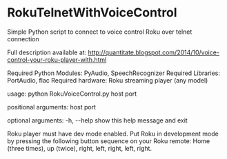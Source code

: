 RokuTelnetWithVoiceControl
==========================

Simple Python script to connect to voice control Roku over telnet connection

Full description available at: http://quantitate.blogspot.com/2014/10/voice-control-your-roku-player-with.html

Required Python Modules: PyAudio, SpeechRecognizer
Required Libraries: PortAudio, flac
Required hardware: Roku streaming player (any model)

usage: python RokuVoiceControl.py host port

positional arguments:
  host
  port

optional arguments:
  -h, --help  show this help message and exit

Roku player must have dev mode enabled.  Put Roku in development mode by pressing the following button sequence on your Roku remote: Home (three times), up (twice), right, left, right, left, right.
